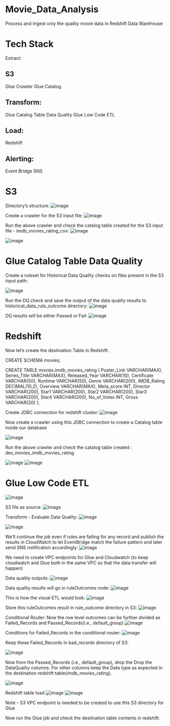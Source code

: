 # Movie_Data_Analysis

Process and Ingest only the quality movie data in Redshift Data Warehouse

# Tech Stack
Extract:

## S3
Glue Crawler
Glue Catalog

## Transform:
Glue Catalog Table Data Quality
Glue Low Code ETL

## Load:
Redshift

## Alerting:
Event Bridge
SNS

# S3

Directory’s structure:
![image](https://github.com/user-attachments/assets/ce4da950-5d64-4baa-b7d3-cdf829d736c6)

Create a crawler for the S3 input file:
![image](https://github.com/user-attachments/assets/40d571bb-14fb-41ce-afe3-4b9daa9181d7)

Run the above crawler and check the catalog table created for the S3 input file - imdb_movies_rating_csv:
![image](https://github.com/user-attachments/assets/86bc75ca-c3f3-471a-8237-e2f4798b5038)

![image](https://github.com/user-attachments/assets/c81a3335-6fbc-4a4a-80ad-f66754bf3202)

# Glue Catalog Table Data Quality

Create a ruleset for Historical Data Quality checks on files present in the S3 input path:

![image](https://github.com/user-attachments/assets/5b4659ad-fe17-4a18-973b-da36ec480a4b)

Run the DQ check and save the output of the data quality results to historical_data_rule_outcome directory:
![image](https://github.com/user-attachments/assets/635efc5b-7707-42d0-bc35-6296090909bf)

DQ results will be either Passed or Fail:
![image](https://github.com/user-attachments/assets/3db9d8dc-6ca7-4354-b966-bac3f11b6258)

# Redshift

Now let’s create the destination Table in Redshift:

CREATE SCHEMA movies;

CREATE TABLE movies.imdb_movies_rating ( Poster_Link VARCHAR(MAX), Series_Title VARCHAR(MAX), Released_Year VARCHAR(10), Certificate VARCHAR(50), Runtime VARCHAR(50), Genre VARCHAR(200), IMDB_Rating DECIMAL(10,2), Overview VARCHAR(MAX), Meta_score INT, Director VARCHAR(200), Star1 VARCHAR(200), Star2 VARCHAR(200), Star3 VARCHAR(200), Star4 VARCHAR(200), No_of_Votes INT, Gross VARCHAR(20) );

Create JDBC connection for redshift cluster:
![image](https://github.com/user-attachments/assets/b6f29802-c91f-49f6-9ac8-2dcedcb4c316)

Now create a crawler using this JDBC connection to create a Catalog table inside our database

![image](https://github.com/user-attachments/assets/5fec305b-bffd-4610-82ea-e33909034883)

Run the above crawler and check the catalog table created : dev_movies_imdb_movies_rating

![image](https://github.com/user-attachments/assets/a29994da-a728-4701-b8e1-e384c5095b0a)
![image](https://github.com/user-attachments/assets/beb07f32-38b6-4721-a747-1bc058af8b0c)

# Glue Low Code ETL

![image](https://github.com/user-attachments/assets/928a9a58-1add-4967-af54-f61990048ddb)

S3 file as source:
![image](https://github.com/user-attachments/assets/0846d2d2-2e70-42aa-a757-b30713be66a5)

Transform - Evaluate Data Quality:
![image](https://github.com/user-attachments/assets/2434658b-b7b0-4ddb-87ee-3c186cba924d)

![image](https://github.com/user-attachments/assets/f9fff4ba-25d3-4883-82dc-503e4bab7472)

We’ll continue the job even if rules are failing for any record and publish the results in CloudWatch to let EventBridge match the failure pattern and later send SNS notification accordingly:
![image](https://github.com/user-attachments/assets/3b7e3b1d-9266-44c3-9c8f-535b86af9127)

We need to create VPC endpoints for Glue and Cloudwatch (to keep cloudwatch and Glue both in the same VPC so that the data transfer will happen)

Data quality outputs:
![image](https://github.com/user-attachments/assets/11a7d06d-1ecf-4490-bc9a-a892a76c53e4)

Data quality results will go in ruleOutcomes node:
![image](https://github.com/user-attachments/assets/47b75b5b-4165-4390-819f-28742d04eaea)

This is how the visual ETL would look:
![image](https://github.com/user-attachments/assets/b22df66b-eff5-4ad8-a3ca-b16b257792bf)

Store this ruleOutcomes result in rule_outcome directory in S3:
![image](https://github.com/user-attachments/assets/9a7fcd3e-46f3-4c8c-945f-117e48568300)

Conditional Router: Now the row level outcomes can be further divided as Failed_Records and Passed_Records(i.e., default_group)
![image](https://github.com/user-attachments/assets/d30ff90c-feb8-4b3a-a8b3-65bf18d97c12)

Conditions for Failed_Records in the conditional router:
![image](https://github.com/user-attachments/assets/9ee90768-192b-49a0-a114-b48a56314a79)

Keep these Failed_Records in bad_records directory of S3:

![image](https://github.com/user-attachments/assets/47af5112-7b27-47a3-a78a-84ad5ff686ae)

Now from the Passed_Records (i.e., default_group), drop the Drop the DataQuality columns. For other columns keep the Data type as expected in the destination redshift table(imdb_movies_rating).

![image](https://github.com/user-attachments/assets/801fc02e-80c7-4375-ae8f-b6bd9bbee54b)

Redshift table load
![image](https://github.com/user-attachments/assets/5297f36b-5d84-4de9-af45-6b4a2b7f89fe)
![image](https://github.com/user-attachments/assets/3756bc68-540c-4c68-9c59-2075b814c30c)


Note - S3 VPC endpoint is needed to be created to use this S3 directory for Glue

Now run the Glue job and check the destination table contents in redshift:
